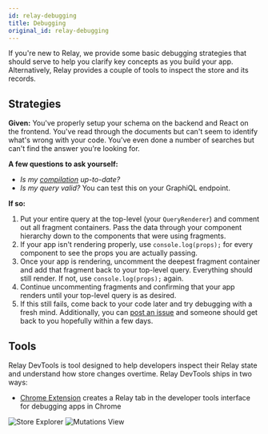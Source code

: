 ```yaml
---
id: relay-debugging
title: Debugging
original_id: relay-debugging
---
```

If you're new to Relay, we provide some basic debugging strategies that should serve to help you clarify key concepts as you build your app. Alternatively, Relay provides a couple of tools to inspect the store and its records.

## Strategies

**Given:** You've properly setup your schema on the backend and React on the frontend. You've read through the documents but can't seem to identify what's wrong with your code. You've even done a number of searches but can't find the answer you're looking for.

**A few questions to ask yourself:**

-   _Is my [compilation](Introduction-InstallationAndSetup.md#set-up-relay-compiler) up-to-date?_
-   _Is my query valid?_ You can test this on your GraphiQL endpoint.

**If so:**

1.  Put your entire query at the top-level (your `QueryRenderer`) and comment out all fragment containers. Pass the data through your component hierarchy down to the components that were using fragments.
2.  If your app isn't rendering properly, use `console.log(props);` for every component to see the props you are actually passing.
3.  Once your app is rendering, uncomment the deepest fragment container and add that fragment back to your top-level query. Everything should still render. If not, use `console.log(props);` again.
4.  Continue uncommenting fragments and confirming that your app renders until your top-level query is as desired.
5.  If this still fails, come back to your code later and try debugging with a fresh mind. Additionally, you can [post an issue](https://github.com/facebook/relay/issues/new) and someone should get back to you hopefully within a few days.

## Tools

Relay DevTools is tool designed to help developers inspect their Relay state and understand how store changes overtime. Relay DevTools ships in two ways:

-   [Chrome Extension][extension] creates a Relay tab in the developer tools interface for debugging apps in Chrome

![Store Explorer](/img/docs/store-explorer-updated.png)
![Mutations View](/img/docs/mutations-view-updated.png)

[extension]: https://chrome.google.com/webstore/detail/relay-developer-tools/ncedobpgnmkhcmnnkcimnobpfepidadl

[app]: https://www.npmjs.com/package/relay-devtools

